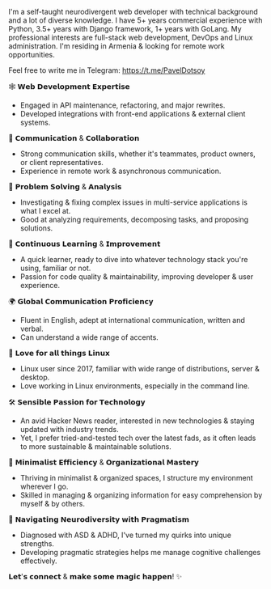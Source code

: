 I'm a self-taught neurodivergent web developer with technical background and a lot of diverse knowledge.
I have 5+ years commercial experience with Python, 3.5+ years with Django framework, 1+ years with GoLang.
My professional interests are full-stack web development, DevOps and Linux administration.
I'm residing in Armenia & looking for remote work opportunities. 

Feel free to write me in Telegram: https://t.me/PavelDotsoy

🕸️ 𝗪𝗲𝗯 𝗗𝗲𝘃𝗲𝗹𝗼𝗽𝗺𝗲𝗻𝘁 𝗘𝘅𝗽𝗲𝗿𝘁𝗶𝘀𝗲
+ Engaged in API maintenance, refactoring, and major rewrites.
+ Developed integrations with front-end applications & external client systems.

💬 𝗖𝗼𝗺𝗺𝘂𝗻𝗶𝗰𝗮𝘁𝗶𝗼𝗻 & 𝗖𝗼𝗹𝗹𝗮𝗯𝗼𝗿𝗮𝘁𝗶𝗼𝗻
+ Strong communication skills, whether it's teammates, product owners, or client representatives.
+ Experience in remote work & asynchronous communication.

🧠 𝗣𝗿𝗼𝗯𝗹𝗲𝗺 𝗦𝗼𝗹𝘃𝗶𝗻𝗴 & 𝗔𝗻𝗮𝗹𝘆𝘀𝗶𝘀
+ Investigating & fixing complex issues in multi-service applications is what I excel at.
+ Good at analyzing requirements, decomposing tasks, and proposing solutions.

🚀 𝗖𝗼𝗻𝘁𝗶𝗻𝘂𝗼𝘂𝘀 𝗟𝗲𝗮𝗿𝗻𝗶𝗻𝗴 & 𝗜𝗺𝗽𝗿𝗼𝘃𝗲𝗺𝗲𝗻𝘁
+ A quick learner, ready to dive into whatever technology stack you're using, familiar or not.
+ Passion for code quality & maintainability, improving developer & user experience.

🌍 𝗚𝗹𝗼𝗯𝗮𝗹 𝗖𝗼𝗺𝗺𝘂𝗻𝗶𝗰𝗮𝘁𝗶𝗼𝗻 𝗣𝗿𝗼𝗳𝗶𝗰𝗶𝗲𝗻𝗰𝘆
+ Fluent in English, adept at international communication, written and verbal.
+ Can understand a wide range of accents.

🐧 𝗟𝗼𝘃𝗲 𝗳𝗼𝗿 𝗮𝗹𝗹 𝘁𝗵𝗶𝗻𝗴𝘀 𝗟𝗶𝗻𝘂𝘅
+ Linux user since 2017, familiar with wide range of distributions, server & desktop.
+ Love working in Linux environments, especially in the command line.

🛠️ 𝗦𝗲𝗻𝘀𝗶𝗯𝗹𝗲 𝗣𝗮𝘀𝘀𝗶𝗼𝗻 𝗳𝗼𝗿 𝗧𝗲𝗰𝗵𝗻𝗼𝗹𝗼𝗴𝘆
+ An avid Hacker News reader, interested in new technologies & staying updated with industry trends.
+ Yet, I prefer tried-and-tested tech over the latest fads, as it often leads to more sustainable & maintainable solutions. 

🌱 𝗠𝗶𝗻𝗶𝗺𝗮𝗹𝗶𝘀𝘁 𝗘𝗳𝗳𝗶𝗰𝗶𝗲𝗻𝗰𝘆 & 𝗢𝗿𝗴𝗮𝗻𝗶𝘇𝗮𝘁𝗶𝗼𝗻𝗮𝗹 𝗠𝗮𝘀𝘁𝗲𝗿𝘆
+ Thriving in minimalist & organized spaces, I structure my environment wherever I go. 
+ Skilled in managing & organizing information for easy comprehension by myself & by others.

🧩 𝗡𝗮𝘃𝗶𝗴𝗮𝘁𝗶𝗻𝗴 𝗡𝗲𝘂𝗿𝗼𝗱𝗶𝘃𝗲𝗿𝘀𝗶𝘁𝘆 𝘄𝗶𝘁𝗵 𝗣𝗿𝗮𝗴𝗺𝗮𝘁𝗶𝘀𝗺
+ Diagnosed with ASD & ADHD, I've turned my quirks into unique strengths.
+ Developing pragmatic strategies helps me manage cognitive challenges effectively.

𝗟𝗲𝘁'𝘀 𝗰𝗼𝗻𝗻𝗲𝗰𝘁 & 𝗺𝗮𝗸𝗲 𝘀𝗼𝗺𝗲 𝗺𝗮𝗴𝗶𝗰 𝗵𝗮𝗽𝗽𝗲𝗻! ✨
